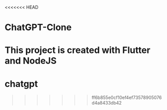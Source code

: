 <<<<<<< HEAD
# ChatGPT-Clone
This project is created with Flutter and NodeJS
=======
# chatgpt
>>>>>>> ff6b855e0cf10ef4ef73578905076d4a8433db42
